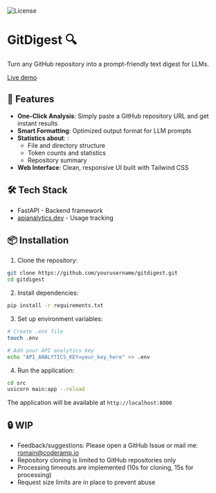 ![License](https://img.shields.io/badge/license-MIT-blue.svg)
# GitDigest 🔍

Turn any GitHub repository into a prompt-friendly text digest for LLMs. 

[Live demo](https://gitdigest.dev/)

## 🚀 Features

- **One-Click Analysis**: Simply paste a GitHub repository URL and get instant results
- **Smart Formatting**: Optimized output format for LLM prompts
- **Statistics about**: :
  - File and directory structure
  - Token counts and statistics
  - Repository summary
- **Web Interface**: Clean, responsive UI built with Tailwind CSS

## 🛠️ Tech Stack

- FastAPI - Backend framework
- [apianalytics.dev](https://www.apianalytics.dev/) - Usage tracking

## 📦 Installation

1. Clone the repository:
```bash
git clone https://github.com/yourusername/gitdigest.git
cd gitdigest
```

2. Install dependencies:
```bash
pip install -r requirements.txt
```

3. Set up environment variables:
```bash
# Create .env file
touch .env

# Add your API analytics key
echo "API_ANALYTICS_KEY=your_key_here" >> .env
```

4. Run the application:
```bash
cd src
uvicorn main:app --reload
```

The application will be available at `http://localhost:8000`


## 🔒 WIP
- Feedback/suggestions: Please open a GitHub Issue or mail me: romain@coderamp.io
- Repository cloning is limited to GitHub repositories only
- Processing timeouts are implemented (10s for cloning, 15s for processing)
- Request size limits are in place to prevent abuse

